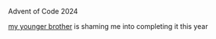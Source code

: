 Advent of Code 2024

[my younger brother](https://github.com/weuniok) is shaming me into completing it this year
